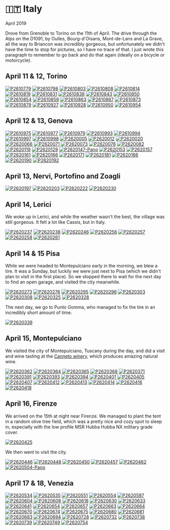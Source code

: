 # 🇮🇹 Italy
April 2019

Drove from Grenoble to Torino on the 11th of April. The drive through
the Alps on the D1091, by Oulles, Bourg-d'Oisans, Mont-de-Lans and La
Grave, all the way to Briancon was incredibly gorgeous, but
unfortunately we didn't have the time to stop for pictures, so I have no
trace of that. I just wrote this paragraph to remember to go back and do
that again (ideally on a bicycle or motorcycle).

## April 11 & 12, Torino

[![P2610779](/photos/hd/P2610779.jpg)](/photos/P2610779.md)
[![P2610798](/photos/hd/P2610798.jpg)](/photos/P2610798.md)
[![P2610803](/photos/hd/P2610803.jpg)](/photos/P2610803.md)
[![P2610808](/photos/hd/P2610808.jpg)](/photos/P2610808.md)
[![P2610814](/photos/hd/P2610814.jpg)](/photos/P2610814.md)
[![P2610819](/photos/hd/P2610819.jpg)](/photos/P2610819.md)
[![P2610831](/photos/hd/P2610831.jpg)](/photos/P2610831.md)
[![P2610838](/photos/hd/P2610838.jpg)](/photos/P2610838.md)
[![P2610843](/photos/hd/P2610843.jpg)](/photos/P2610843.md)
[![P2610850](/photos/hd/P2610850.jpg)](/photos/P2610850.md)
[![P2610854](/photos/hd/P2610854.jpg)](/photos/P2610854.md)
[![P2610859](/photos/hd/P2610859.jpg)](/photos/P2610859.md)
[![P2610863](/photos/hd/P2610863.jpg)](/photos/P2610863.md)
[![P2610867](/photos/hd/P2610867.jpg)](/photos/P2610867.md)
[![P2610873](/photos/hd/P2610873.jpg)](/photos/P2610873.md)
[![P2610879](/photos/hd/P2610879.jpg)](/photos/P2610879.md)
[![P2610927](/photos/hd/P2610927.jpg)](/photos/P2610927.md)
[![P2610928](/photos/hd/P2610928.jpg)](/photos/P2610928.md)
[![P2610950](/photos/hd/P2610950.jpg)](/photos/P2610950.md)
[![P2610954](/photos/hd/P2610954.jpg)](/photos/P2610954.md)

## April 12 & 13, Genova

[![P2610975](/photos/hd/P2610975.jpg)](/photos/P2610975.md)
[![P2610977](/photos/hd/P2610977.jpg)](/photos/P2610977.md)
[![P2610979](/photos/hd/P2610979.jpg)](/photos/P2610979.md)
[![P2610993](/photos/hd/P2610993.jpg)](/photos/P2610993.md)
[![P2610994](/photos/hd/P2610994.jpg)](/photos/P2610994.md)
[![P2610997](/photos/hd/P2610997.jpg)](/photos/P2610997.md)
[![P2610998](/photos/hd/P2610998.jpg)](/photos/P2610998.md)
[![P2620005](/photos/hd/P2620005.jpg)](/photos/P2620005.md)
[![P2620012](/photos/hd/P2620012.jpg)](/photos/P2620012.md)
[![P2620020](/photos/hd/P2620020.jpg)](/photos/P2620020.md)
[![P2620066](/photos/hd/P2620066.jpg)](/photos/P2620066.md)
[![P2620071](/photos/hd/P2620071.jpg)](/photos/P2620071.md)
[![P2620073](/photos/hd/P2620073.jpg)](/photos/P2620073.md)
[![P2620076](/photos/hd/P2620076.jpg)](/photos/P2620076.md)
[![P2620082](/photos/hd/P2620082.jpg)](/photos/P2620082.md)
[![P2620119](/photos/hd/P2620119.jpg)](/photos/P2620119.md)
[![P2620129](/photos/hd/P2620129.jpg)](/photos/P2620129.md)
[![P2620147-Pano](/photos/hd/P2620147-Pano.jpg)](/photos/P2620147-Pano.md)
[![P2620153](/photos/hd/P2620153.jpg)](/photos/P2620153.md)
[![P2620157](/photos/hd/P2620157.jpg)](/photos/P2620157.md)
[![P2620161](/photos/hd/P2620161.jpg)](/photos/P2620161.md)
[![P2620166](/photos/hd/P2620166.jpg)](/photos/P2620166.md)
[![P2620171](/photos/hd/P2620171.jpg)](/photos/P2620171.md)
[![P2620181](/photos/hd/P2620181.jpg)](/photos/P2620181.md)
[![P2620186](/photos/hd/P2620186.jpg)](/photos/P2620186.md)
[![P2620190](/photos/hd/P2620190.jpg)](/photos/P2620190.md)
[![P2620192](/photos/hd/P2620192.jpg)](/photos/P2620192.md)

## April 13, Nervi, Portofino and Zoagli

[![P2620197](/photos/hd/P2620197.jpg)](/photos/P2620197.md)
[![P2620203](/photos/hd/P2620203.jpg)](/photos/P2620203.md)
[![P2620222](/photos/hd/P2620222.jpg)](/photos/P2620222.md)
[![P2620230](/photos/hd/P2620230.jpg)](/photos/P2620230.md)

## April 14, Lerici

We woke up in Lerici, and while the weather wasn't the best, the village
was still gorgeous. It felt a lot like Cassis, but in Italy.

[![P2620237](/photos/hd/P2620237.jpg)](/photos/P2620237.md)
[![P2620238](/photos/hd/P2620238.jpg)](/photos/P2620238.md)
[![P2620246](/photos/hd/P2620246.jpg)](/photos/P2620246.md)
[![P2620256](/photos/hd/P2620256.jpg)](/photos/P2620256.md)
[![P2620257](/photos/hd/P2620257.jpg)](/photos/P2620257.md)
[![P2620258](/photos/hd/P2620258.jpg)](/photos/P2620258.md)
[![P2620261](/photos/hd/P2620261.jpg)](/photos/P2620261.md)

## April 14 & 15 Pisa

While we were headed to Montepulciano early in the morning, we blew a
tire. It was a Sunday, but luckily we were just next to Pisa (which we
didn't plan to visit in the first place). So we stopped there to wait
for the next day to find an open garage, and visited the city meanwhile.

[![P2620273](/photos/hd/P2620273.jpg)](/photos/P2620273.md)
[![P2620276](/photos/hd/P2620276.jpg)](/photos/P2620276.md)
[![P2620295](/photos/hd/P2620295.jpg)](/photos/P2620295.md)
[![P2620296](/photos/hd/P2620296.jpg)](/photos/P2620296.md)
[![P2620303](/photos/hd/P2620303.jpg)](/photos/P2620303.md)
[![P2620308](/photos/hd/P2620308.jpg)](/photos/P2620308.md)
[![P2620325](/photos/hd/P2620325.jpg)](/photos/P2620325.md)
[![P2620328](/photos/hd/P2620328.jpg)](/photos/P2620328.md)

The next day, we go to Punto Gomma, who managed to fix the tire in an
incredibly short amount of time.

[![P2620339](/photos/hd/P2620339.jpg)](/photos/P2620339.md)

## April 15, Montepulciano

We visited the city of Montepulciano, Tuscany during the day, and did a
visit and wine tasting at the [Canneto winery](https://www.cannetowinetasting.com/),
which produces amazing natural wine.

[![P2620362](/photos/hd/P2620362.jpg)](/photos/P2620362.md)
[![P2620364](/photos/hd/P2620364.jpg)](/photos/P2620364.md)
[![P2620365](/photos/hd/P2620365.jpg)](/photos/P2620365.md)
[![P2620368](/photos/hd/P2620368.jpg)](/photos/P2620368.md)
[![P2620371](/photos/hd/P2620371.jpg)](/photos/P2620371.md)
[![P2620391](/photos/hd/P2620391.jpg)](/photos/P2620391.md)
[![P2620393](/photos/hd/P2620393.jpg)](/photos/P2620393.md)
[![P2620394](/photos/hd/P2620394.jpg)](/photos/P2620394.md)
[![P2620401](/photos/hd/P2620401.jpg)](/photos/P2620401.md)
[![P2620405](/photos/hd/P2620405.jpg)](/photos/P2620405.md)
[![P2620407](/photos/hd/P2620407.jpg)](/photos/P2620407.md)
[![P2620412](/photos/hd/P2620412.jpg)](/photos/P2620412.md)
[![P2620413](/photos/hd/P2620413.jpg)](/photos/P2620413.md)
[![P2620414](/photos/hd/P2620414.jpg)](/photos/P2620414.md)
[![P2620416](/photos/hd/P2620416.jpg)](/photos/P2620416.md)
[![P2620418](/photos/hd/P2620418.jpg)](/photos/P2620418.md)

## April 16, Firenze

We arrived on the 15th at night near Firenze. We managed to plant the
tent in a random olive tree field, which was a pretty nice and cozy spot
to sleep in, especially with the low profile MSR Hubba Hubba NX military
grade cover.

[![P2620425](/photos/hd/P2620425.jpg)](/photos/P2620425.md)

We then went to visit the city.

[![P2620446](/photos/hd/P2620446.jpg)](/photos/P2620446.md)
[![P2620448](/photos/hd/P2620448.jpg)](/photos/P2620448.md)
[![P2620450](/photos/hd/P2620450.jpg)](/photos/P2620450.md)
[![P2620457](/photos/hd/P2620457.jpg)](/photos/P2620457.md)
[![P2620462](/photos/hd/P2620462.jpg)](/photos/P2620462.md)
[![P2620504-Pano](/photos/hd/P2620504-Pano.jpg)](/photos/P2620504-Pano.md)

## April 17 & 18, Venezia

[![P2620534](/photos/hd/P2620534.jpg)](/photos/P2620534.md)
[![P2620535](/photos/hd/P2620535.jpg)](/photos/P2620535.md)
[![P2620551](/photos/hd/P2620551.jpg)](/photos/P2620551.md)
[![P2620554](/photos/hd/P2620554.jpg)](/photos/P2620554.md)
[![P2620587](/photos/hd/P2620587.jpg)](/photos/P2620587.md)
[![P2620604](/photos/hd/P2620604.jpg)](/photos/P2620604.md)
[![P2620608](/photos/hd/P2620608.jpg)](/photos/P2620608.md)
[![P2620618](/photos/hd/P2620618.jpg)](/photos/P2620618.md)
[![P2620630](/photos/hd/P2620630.jpg)](/photos/P2620630.md)
[![P2620633](/photos/hd/P2620633.jpg)](/photos/P2620633.md)
[![P2620641](/photos/hd/P2620641.jpg)](/photos/P2620641.md)
[![P2620654](/photos/hd/P2620654.jpg)](/photos/P2620654.md)
[![P2620657](/photos/hd/P2620657.jpg)](/photos/P2620657.md)
[![P2620663](/photos/hd/P2620663.jpg)](/photos/P2620663.md)
[![P2620664](/photos/hd/P2620664.jpg)](/photos/P2620664.md)
[![P2620670](/photos/hd/P2620670.jpg)](/photos/P2620670.md)
[![P2620674](/photos/hd/P2620674.jpg)](/photos/P2620674.md)
[![P2620675](/photos/hd/P2620675.jpg)](/photos/P2620675.md)
[![P2620680](/photos/hd/P2620680.jpg)](/photos/P2620680.md)
[![P2620681](/photos/hd/P2620681.jpg)](/photos/P2620681.md)
[![P2620683](/photos/hd/P2620683.jpg)](/photos/P2620683.md)
[![P2620694](/photos/hd/P2620694.jpg)](/photos/P2620694.md)
[![P2620728](/photos/hd/P2620728.jpg)](/photos/P2620728.md)
[![P2620732](/photos/hd/P2620732.jpg)](/photos/P2620732.md)
[![P2620738](/photos/hd/P2620738.jpg)](/photos/P2620738.md)
[![P2620739](/photos/hd/P2620739.jpg)](/photos/P2620739.md)
[![P2620749](/photos/hd/P2620749.jpg)](/photos/P2620749.md)
[![P2620754](/photos/hd/P2620754.jpg)](/photos/P2620754.md)
